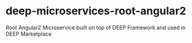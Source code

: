 # deep-microservices-root-angular2
Root Angular2 Microservice built on top of DEEP Framework and used in DEEP Marketplace
